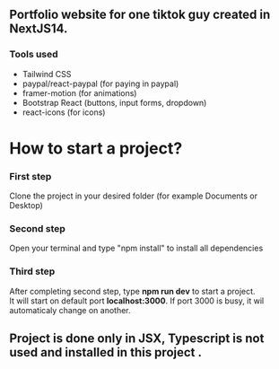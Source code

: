 ## Portfolio website for one tiktok guy created in NextJS14. 

### Tools used
- Tailwind CSS
- paypal/react-paypal (for paying in paypal)
- framer-motion (for animations)
- Bootstrap React (buttons, input forms, dropdown)
- react-icons (for icons)

    
# How to start a project? 

### First step
Clone the project in your desired folder (for example Documents or Desktop)
</br>

### Second step

Open your terminal and type "npm install" to install all dependencies
</br>

### Third step 

After completing second step, type **npm run dev** to start a project. </br>
It will start on default port **localhost:3000**. If port 3000 is busy, it wil automaticaly change on another. 
</br>

## Project is done only in JSX, Typescript is not used and installed in this project . 